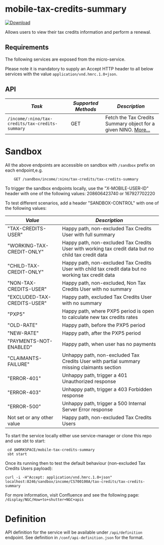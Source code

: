 mobile-tax-credits-summary
=============================================

[ ![Download](https://api.bintray.com/packages/hmrc/releases/mobile-tax-credits-summary/images/download.svg) ](https://bintray.com/hmrc/releases/mobile-tax-credits-summary/_latestVersion)

Allows users to view their tax credits information and perform a renewal.

Requirements
------------

The following services are exposed from the micro-service.

Please note it is mandatory to supply an Accept HTTP header to all below services with the value ```application/vnd.hmrc.1.0+json```. 

API
---

| *Task* | *Supported Methods* | *Description* |
|--------|----|----|
| ```/income/:nino/tax-credits/tax-credits-summary``` | GET | Fetch the Tax Credits Summary object for a given NINO. [More...](docs/tax-credits-summary.md)|

# Sandbox
All the above endpoints are accessible on sandbox with `/sandbox` prefix on each endpoint,e.g.
```
    GET /sandbox/income/:nino/tax-credits/tax-credits-summary
```

To trigger the sandbox endpoints locally, use the "X-MOBILE-USER-ID" header with one of the following values:
208606423740 or 167927702220

To test different scenarios, add a header "SANDBOX-CONTROL" with one of the following values:

| *Value* | *Description* |
|--------|----|
| "TAX-CREDITS-USER" | Happy path, non-excluded Tax Credits User with full summary |
| "WORKING-TAX-CREDIT-ONLY" | Happy path, non-excluded Tax Credits User with working tax credit data but no child tax credit data |
| "CHILD-TAX-CREDIT-ONLY" | Happy path, non-excluded Tax Credits User with child tax credit data but no working tax credit data |
| "NON-TAX-CREDITS-USER" | Happy path, non-excluded, Non Tax Credits User with no summary |
| "EXCLUDED-TAX-CREDITS-USER" | Happy path, excluded Tax Credits User with no summary |
| "PXP5" | Happy path, where PXP5 period is open to calculate new tax credits rates |
| "OLD-RATE" | Happy path, before the PXP5 period |
| "NEW-RATE" | Happy path, after the PXP5 period |
| "PAYMENTS-NOT-ENABLED" | Happy path, when user has no payments |
| "CLAIMANTS-FAILURE" | Unhappy path, non-excluded Tax Credits User with partial summary missing claimants section | 
| "ERROR-401" | Unhappy path, trigger a 401 Unauthorized response |
| "ERROR-403" | Unhappy path, trigger a 403 Forbidden response |
| "ERROR-500" | Unhappy path, trigger a 500 Internal Server Error response |
| Not set or any other value | Happy path, non-excluded Tax Credits Users |

To start the service locally either use service-manager or clone this repo and use sbt to start:
```
 cd $WORKSPACE/mobile-tax-credits-summary
 sbt start 
```

Once its running then to test the default behaviour (non-excluded Tax Credits Users payload):
```
curl -i -H"Accept: application/vnd.hmrc.1.0+json" localhost:8246/sandbox/income/CS700100A/tax-credits/tax-credits-summary
```

For more information, visit Confluence and see the following page:
```/display/NGC/How+to+shutter+NGC+apis```

# Definition
API definition for the service will be available under `/api/definition` endpoint.
See definition in `/conf/api-definition.json` for the format.
